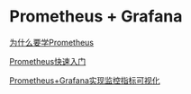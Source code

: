 # Prometheus + Grafana

[为什么要学Prometheus](./subfile/_1为什么要学Prometheus.md)

[Prometheus快速入门](./subfile/_2Prometheus快速入门.md)

[Prometheus+Grafana实现监控指标可视化](./subfile/_3Prometheus+Grafana实现监控指标可视化.md)